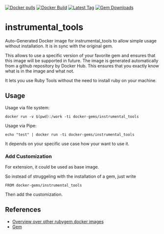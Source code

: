 [![Docker pulls](https://img.shields.io/docker/pulls/rubygem/instrumental_tools.svg)](https://hub.docker.com/r/rubygem/instrumental_tools/)
[![Docker Build](https://img.shields.io/docker/automated/rubygem/instrumental_tools.svg)](https://hub.docker.com/r/rubygem/instrumental_tools/)
[![Latest Tag](https://img.shields.io/github/tag/docker-rubygem/instrumental_tools.svg)](https://hub.docker.com/r/rubygem/instrumental_tools/)
[![Gem Downloads](https://img.shields.io/gem/dt/instrumental_tools.svg)](https://rubygems.org/gems/instrumental_tools/)
# instrumental_tools

Auto-Generated Docker image for instrumental_tools to allow simple usage without installation.
It is in sync with the original gem.

This allows to use a specific version of your favorite gem and ensures that this image will be supported in future.
The image is generated automatically from a github repository by Docker Hub.
This ensures that you exactly know what is in the image and what not.

It lets you use Ruby Tools without the need to install ruby on your machine.

## Usage

Usage via file system:

`docker run -v $(pwd):/work -ti docker-gems/instrumental_tools`

Usage via Pipe:

`echo "test" | docker run -ti docker-gems/instrumental_tools`

It depends on your specific use case how your want to use it.

### Add Customization

For extension, it could be used as base image.

So instead of struggeling with the installation of a gem, just write

`FROM docker-gems/instrumental_tools`

Then add the customization.

## References

 - [Overview over other rubygem docker images](https://github.com/thinkbot/docker-rubygem)
 - [Gem](https://rubygems.org/gems/instrumental_tools/)
